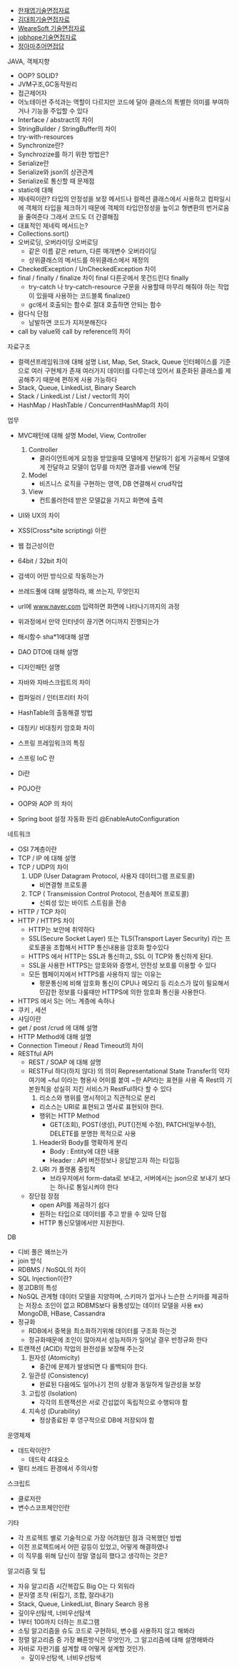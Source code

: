 * [한재엽기술면접자료](https://github.com/JaeYeopHan/Interview_Question_for_Beginner#%EB%A9%B4%EC%A0%91%EC%97%90%EC%84%9C-%EB%B0%9B%EC%95%98%EB%8D%98-%EC%A7%88%EB%AC%B8%EB%93%A4)
* [김대희기술면접자료](https://github.com/DaeHeeKim93/DaeHeeKim-Review)
* [WeareSoft 기술면접자료](https://github.com/WeareSoft/tech-interview)
* [jobhope기술면접자료](https://github.com/jobhope/TechnicalNote)
* [정아마추어면접답](https://jeong-pro.tistory.com/category/%EC%8B%A0%EC%9E%85%20%EA%B0%9C%EB%B0%9C%EC%9E%90%20%EB%A9%B4%EC%A0%91%20%EA%B8%B0%EC%B4%88)
 
JAVA, 객체지향

- OOP? SOLID?
- JVM구조,GC동작원리
- 접근제어자
- 어노테이션
  주석과는 역할이 다르지만 코드에 달아 클래스의 특별한 의미를 부여하거나 기능을 주입할 수 있다
- Interface / abstract의 차이
- StringBuilder / StringBuffer의 차이
- try-with-resources
- Synchronize란?
- Synchrozize를 하기 위한 방법은?
- Serialize란
- Serialize와 json의 상관관계
- Serialize로 통신할 때 문제점
- static에 대해
- 제네릭이란?
  타입의 안정성을 보장
  메서드나 컬렉션 클래스에서 사용하고 
  컴파일시에 객체의 타입을 체크하기 때문에 객체의 타입안정성을 높이고 형변환의 번거로움을 줄여준다
  그래서 코드도 더 간결해짐
- 대표적인 제네릭 메서드는? 
- Collections.sort()
- 오버로딩, 오버라이딩
  오버로딩
  - 같은 이름 같은 return, 다른 매개변수
  오버라이딩
  - 상위클래스의 메서드를 하위클래스에서  재정의
- CheckedException / UnCheckedException 차이
- final / finally / finalize 차이
  final 다른곳에서 못건드린다
  finally 
  - try-catch 나 try-catch-resource 구문을 사용할때 마무리 해줘야 하는 작업이 있을때 사용하는 코드블록
  finalize() 
  - gc에서 호출되는 함수로 절대 호출하면 안되는 함수
- 람다식 단점
  - 남발하면 코드가 지저분해진다
- call by value와 call by reference의 차이
  

자료구조

- 컬렉션프레임워크에 대해 설명
  List, Map, Set, Stack, Queue 인터페이스를 기준으로 여러 구현체가 존재
  여러가지 데이터를 다루는데 있어서 표준화된 클래스를 제공해주기 때문에 편하게 사용 가능하다
- Stack, Queue, LinkedList, Binary Search 
- Stack / LinkedList / List / vector의 차이
- HashMap / HashTable / ConcurrentHashMap의 차이

업무

- MVC패턴에 대해 설명
  Model, View, Controller
  1. Controller
     - 클라이언트에게 요청을 받았을때 모델에게 전달하기 쉽게 가공해서 모델에게 전달하고 모델이 업무를 마치면 결과를 view에 전달
  2. Model
     - 비즈니스 로직을 구현하는 영역, DB 연결해서 crud작업
  3. View
     - 컨트롤러한테 받은 모델값을 가지고 화면에 출력

- UI와 UX의 차이
- XSS(Cross*site scripting) 이란
- 웹 접근성이란
- 64bit / 32bit 차이
- 검색이 어떤 방식으로 작동하는가
- 쓰레드풀에 대해 설명하라, 왜 쓰는지, 무엇인지
- url에 www.naver.com 입력하면 화면에 나타나기까지의 과정
- 위과정에서 만약 인터넷이 끊기면 어디까지 진행되는가
- 해시함수 sha*1에대해 설명
- DAO DTO에 대해 설명
- 디자인패턴 설명
- 자바와 자바스크립트의 차이
- 컴파일러 / 인터프리터 차이
- HashTable의 출동해결 방법
- 대칭키/ 비대칭키 암호화 차이

 

- 스프링 프레임워크의 특징
- 스프링 IoC 란
- Di란
- POJO란
- OOP와 AOP 의 차이
- Spring boot 설정 자동화 원리
  @EnableAutoConfiguration

네트워크

- OSI 7계층이란
- TCP / IP 에 대해 설명
- TCP / UDP의 차이
  1. UDP (User Datagram Protocol, 사용자 데이터그램 프로토콜)
     - 비연결형 프로토콜
  2. TCP ( Transmission Control Protocol, 전송제어 프로토콜)
     - 신뢰성 있는 바이트 스트림을 전송
- HTTP / TCP 차이
- HTTP / HTTPS 차이 
  - HTTP는 보안에 취약하다 
  - SSL(Secure Socket Layer) 또는 TLS(Transport Layer Security) 라는 프로토콜을 조합해서 HTTP 통신내용을 암호화 할수있다
  - HTTPS 에서 HTTP는 SSL과 통신하고, SSL 이 TCP와 통신하게 된다.
  - SSL을 사용한 HTTPS는 암호와와 증명서, 안전성 보호를 이용할 수 있다
  - 모든 웹페이지에서 HTTPS를 사용하지 않는 이유는 
    - 평문통신에 비해 암호화 통신이 CPU나 메모리 등 리소스가 많이 필요해서 민감한 정보를 다룰때만 HTTPS에 의한 암호화 통신을 사용한다.
- HTTPS 에서 S는 어느 계층에 속하나
- 쿠키 , 세션
- 샤딩이란
- get / post /crud 에 대해 설명
- HTTP Method에 대해 설명
- Connection Timeout / Read Timeout의 차이
- RESTful API
  - REST / SOAP 에 대해 설명
  - RESTFul 하다(하지 않다) 의 의미
    Representational State Transfer의 약자
    여기에 ~ful 이라는 형용사 어미를 붙여 ~한 API라는 표현을 사용
    즉 Rest의 기본원칙을 성실히 지킨 서비스가  RestFul하다 할 수 있다
    1. 리소스와 행위를 명시적이고 직관적으로 분리
    - 리소스는 URI로 표현되고 명사로 표현되야 한다.
    - 행위는 HTTP Method 
      - GET(조회), POST(생성), PUT(]전체 수정), PATCH(일부수정), DELETE를 분명한 목적으로 사용
    1. Header와 Body를 명확하게 분리
       - Body : Entity에 대한 내용
       - Header :  API 버전정보나 응답받고자 하는 타입등
    2. URI 가 플랫폼 중립적
       - 브라우저에서 form-data로 보내고, 서버에서는 json으로 보내기 보다는 하나로 통일시켜야 한다
  - 장단점
    장점
    - open API를 제공하기 쉽다
    - 원하는 타입으로 데이터를 주고 받을 수 있따
    단점
    - HTTP 통신모델에서만 지원한다.

DB

- 디비 풀은 왜쓰는가
- join 방식
- RDBMS / NoSQL의 차이
- SQL Injection이란?
- 몽고DB의 특성
- NoSQL
  관계형 데이터 모델을 지양하며, 스키마가 없거나 느슨한 스키마를 제공하는 저장소
  조인이 없고 RDBMS보다 융통성있는 데이터 모델을 사용
  ex) MongoDB, HBase, Cassandra
- 정규화
  - RDB에서 중복을 최소화하기위해 데이터를 구조화 하는것 
  - 정규화때문에 조인이 많아져서 성능저하가 일어날 결우 반정규화 한다
- 트랜잭션 (ACID)
  작업의 완전성을 보장해 주는것 
  1. 원자성 (Atomicity)
     - 중간에 문제가 발생되면 다 롤백되야 한다. 
  2. 일관성 (Consistency)
     - 완료된 다음에도 일어나기 전의 상황과 동일하게 일관성을 보장
  3. 고립성 (Isolation)
     - 각각의 트랜잭션은 서로 간섭없이 독립적으로 수행되야 함
  4. 지속성 (Durability)
     - 정상종료된 후 영구적으로 DB에 저장되야 함

운영체제

- 데드락이란?
  - 데드락 4대요소
- 멀티 쓰레드 환경에서 주의사항

스크립트

- 클로저란
- 변수스코프체인인란

기타

- 각 프로젝트 별로 기술적으로 가장 어려웠던 점과 극복했던 방법
- 이전 프로젝트에서 어떤 갈등이 있었고, 어떻게 해결하였나
- 이 직무를 위해 당신이 정말 열심히 했다고 생각하는 것은?

알고리즘 및 팁

- 자유 알고리즘 시간복잡도 Big O는 다 외워라
- 문자열 조작 (뒤집기, 조합, 잘라내기)
- Stack, Queue, LinkedList, Binary Search 응용
- 깊이우선탐색, 너비우선탐색
- 1부터 100까지 더하는 프로그램
- 소팅 알고리즘을 슈도 코드로 구현하되, 변수를 사용하지 않고 해봐라
- 정렬 알고리즘 중 가장 빠른방식은 무엇인가, 그 알고리즘에 대해 설명해봐라
- 자바로 자판기를 설계할 때 어떻게 설계할 것인가.
  - 깊이우선탐색, 너비우선탐색






